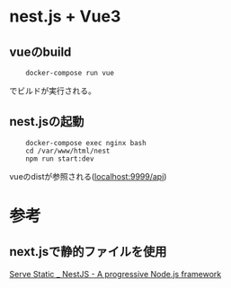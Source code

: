 # nest.js + Vue3

## vueのbuild
```
    docker-compose run vue
```
でビルドが実行される。

## nest.jsの起動
```
    docker-compose exec nginx bash
    cd /var/www/html/nest
    npm run start:dev
```
vueのdistが参照される([localhost:9999/api](http://localhost:9999/api))
# 参考

## next.jsで静的ファイルを使用
[Serve Static _ NestJS - A progressive Node.js framework](https://docs.nestjs.com/recipes/serve-static)

